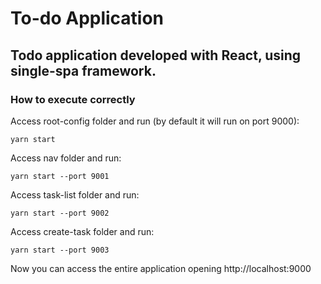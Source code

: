 # To-do Application

## Todo application developed with React, using **single-spa** framework.

### How to execute correctly

Access root-config folder and run (by default it will run on port 9000):

```
yarn start
```

Access nav folder and run:

```
yarn start --port 9001
```

Access task-list folder and run:

```
yarn start --port 9002
```

Access create-task folder and run:

```
yarn start --port 9003
```

Now you can access the entire application opening http://localhost:9000
